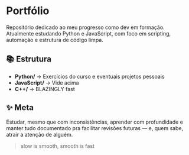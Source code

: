 # Portfólio

Repositório dedicado ao meu progresso como dev em formação.  
Atualmente estudando Python e JavaScript, com foco em scripting, automação e estrutura de código limpa.

## 📚 Estrutura

- **Python/** → Exercícios do curso e eventuais projetos pessoais  
- **JavaScript/** → Vide acima  
- **C++/** → BLAZINGLY fast

## ✨ Meta

Estudar, mesmo que com inconsistências, aprender com profundidade e manter tudo documentado pra facilitar revisões futuras — e, quem sabe, atrair a atenção de alguém.

>slow is smooth, smooth is fast
